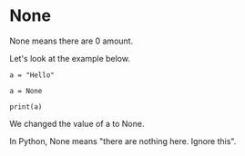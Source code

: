 # None

None means there are 0 amount.

Let's look at the example below.

```
a = "Hello"

a = None

print(a)
```

We changed the value of a to None.

In Python, None means "there are nothing here. Ignore this".
